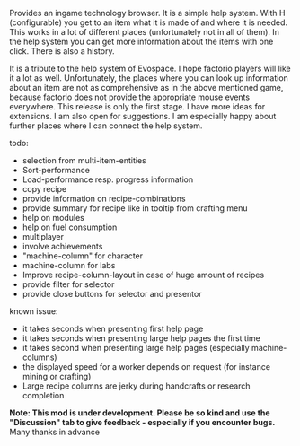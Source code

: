 Provides an ingame technology browser.
It is a simple help system. With H (configurable) you get to an item what it is made of and where it is needed. This works in a lot of different places (unfortunately not in all of them). In the help system you can get more information about the items with one click. 
There is also a history.

It is a tribute to the help system of Evospace. I hope factorio players will like it a lot as well.
Unfortunately, the places where you can look up information about an item are not as comprehensive as in the above mentioned game, because factorio does not provide the appropriate mouse events everywhere. 
This release is only the first stage. I have more ideas for extensions. I am also open for suggestions. I am especially happy about further places where I can connect the help system.

todo:
- selection from multi-item-entities
- Sort-performance
- Load-performance resp. progress information
- copy recipe 
- provide information on recipe-combinations
- provide summary for recipe like in tooltip from crafting menu
- help on modules
- help on fuel consumption
- multiplayer
- involve achievements
- "machine-column" for character
- machine-column for labs
- Improve recipe-column-layout in case of huge amount of recipes
- provide filter for selector
- provide close buttons for selector and presentor

known issue: 
- it takes seconds when presenting first help page
- it takes seconds when presenting large help pages the first time
- it takes second when presenting large help pages (especially machine-columns)
- the displayed speed for a worker depends on request (for instance mining or crafting)
- Large recipe columns are jerky during handcrafts or research completion 

**Note: This mod is under development. Please be so kind and use the "Discussion" tab to give feedback - especially if you encounter bugs.** Many thanks in advance
